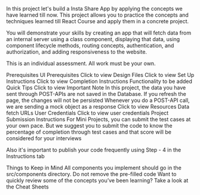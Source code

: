 In this project let's build a Insta Share App by applying the concepts we have learned till now. This project allows you to practice the concepts and techniques learned till React Course and apply them in a concrete project.

You will demonstrate your skills by creating an app that will fetch data from an internal server using a class component, displaying that data, using component lifecycle methods, routing concepts, authentication, and authorization, and adding responsiveness to the website.

This is an individual assessment. All work must be your own.

Prerequisites
UI Prerequisites
Click to view
Design Files
Click to view
Set Up Instructions
Click to view
Completion Instructions
Functionality to be added
Quick Tips
Click to view
Important Note
In this project, the data you have sent through POST-APIs are not saved in the Database. If you refresh the page, the changes will not be persisted
Whenever you do a POST-API call, we are sending a mock object as a response
Click to view
Resources
Data fetch URLs
User Credentials
Click to view user credentials
Project Submission Instructions
For Mini Projects, you can submit the test cases at your own pace. But we suggest you to submit the code to know the percentage of completion through test cases and that score will be considered for your interviews

Also it's important to publish your code frequently using Step - 4 in the Instructions tab

Things to Keep in Mind
All components you implement should go in the src/components directory.
Do not remove the pre-filled code
Want to quickly review some of the concepts you’ve been learning? Take a look at the Cheat Sheets
